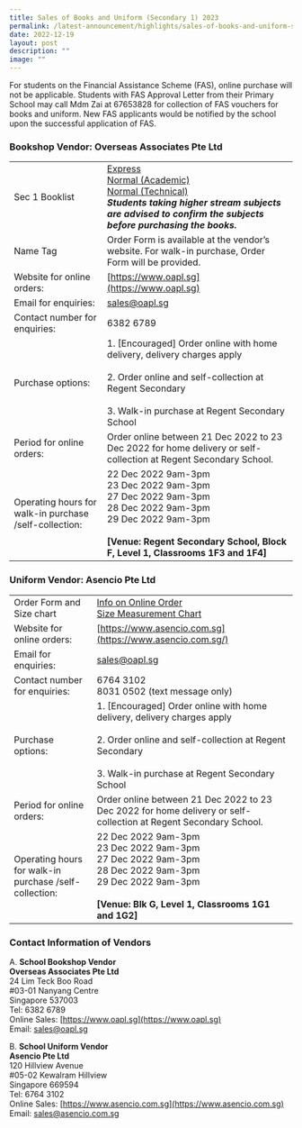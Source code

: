 ```yaml
---
title: Sales of Books and Uniform (Secondary 1) 2023
permalink: /latest-announcement/highlights/sales-of-books-and-uniform-secondary-1-2023/
date: 2022-12-19
layout: post
description: ""
image: ""
---
```

For students on the Financial Assistance Scheme (FAS), online purchase will not be applicable. Students with FAS Approval Letter from their Primary School may call Mdm Zai at 67653828 for collection of FAS vouchers for books and uniform. New FAS applicants would be notified by the school upon the successful application of FAS.

### **Bookshop Vendor: Overseas Associates Pte Ltd**



|  |  |
| -------- | -------- |
| Sec 1 Booklist     | [Express](/files/Booklist%202023_RGS%20S1Exp.pdf)<br>[Normal (Academic)](/files/Booklist%202023_RGS%20S1NA.pdf)<br>[Normal (Technical)](/files/Booklist%202023_RGS%20S1NT.pdf)<br>***Students taking higher stream subjects are advised to confirm the subjects before purchasing the books.***    |
| Name Tag     | Order Form is available at the vendor’s website. For walk-in purchase, Order Form will be provided.    |
| Website for online orders:     | [https://www.oapl.sg](https://www.oapl.sg)    |
| Email for enquiries:     | [sales@oapl.sg](mailto:sales@oapl.sg)    |
| Contact number for enquiries:     | 6382 6789    |
| Purchase options:     | 1. [Encouraged] Order online with home delivery, delivery charges apply<br><br>2. Order online and self-collection at Regent Secondary<br><br>3. Walk-in purchase at Regent Secondary School    |
| Period for online orders:     | Order online between 21 Dec 2022 to 23 Dec 2022 for home delivery or self-collection at Regent Secondary School.    |
| Operating hours for walk-in purchase /self-collection:     | 22 Dec 2022 9am-3pm<br>23 Dec 2022 9am-3pm<br>27 Dec 2022 9am-3pm<br>28 Dec 2022 9am-3pm<br>29 Dec 2022 9am-3pm<br><br>**[Venue: Regent Secondary School, Block F, Level 1, Classrooms 1F3 and 1F4]**    |

### **Uniform Vendor: Asencio Pte Ltd**

|  |  |
| -------- | -------- |
| Order Form and Size chart     | [Info on Online Order](/files/updated%20online%20uniform%20purchase%20info%202022%20(Regent%20Sec%20Sch).pdf)<br>[Size Measurement Chart](/files/Regent%20Sec%20size%20guide%20and%20measurements%202022.pdf)    |
| Website for online orders:     | [https://www.asencio.com.sg](https://www.asencio.com.sg/)    |
| Email for enquiries:     | [sales@oapl.sg](mailto:sales@oapl.sg)    |
| Contact number for enquiries:     | 6764 3102<br>8031 0502 (text message only)    |
| Purchase options:     | 1. [Encouraged] Order online with home delivery, delivery charges apply<br><br>2. Order online and self-collection at Regent Secondary<br><br>3. Walk-in purchase at Regent Secondary School    |
| Period for online orders:     | Order online between 21 Dec 2022 to 23 Dec 2022 for home delivery or self-collection at Regent Secondary School.    |
| Operating hours for walk-in purchase /self-collection:     | 22 Dec 2022 9am-3pm<br>23 Dec 2022 9am-3pm<br>27 Dec 2022 9am-3pm<br>28 Dec 2022 9am-3pm<br>29 Dec 2022 9am-3pm<br><br>**[**Venue: Blk G, Level 1, Classrooms 1G1 and 1G2**]**    |


### **Contact Information of Vendors**

A. **School Bookshop Vendor**<br>**Overseas Associates Pte Ltd**<br>24 Lim Teck Boo Road<br>#03-01 Nanyang Centre<br>Singapore 537003<br>Tel: 6382 6789<br>Online Sales: [https://www.oapl.sg](https://www.oapl.sg)<br>Email: [sales@oapl.sg](mailto:sales@oapl.sg)

B. **School Uniform Vendor**<br>**Asencio Pte Ltd**<br>120 Hillview Avenue<br>#05-02 Kewalram Hillview<br>Singapore 669594<br>Tel: 6764 3102<br>Online Sales: [https://www.asencio.com.sg](https://www.asencio.com.sg)<br>Email: [sales@asencio.com.sg](mailto:sales@asencio.com.sg)